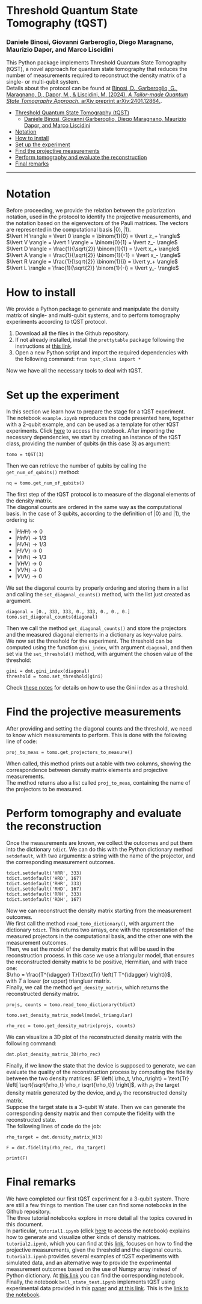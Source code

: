 # Threshold Quantum State Tomography (tQST)
### Daniele Binosi, Giovanni Garberoglio, Diego Maragnano, Maurizio Dapor, and Marco Liscidini

This Python package implements Threshold Quantum State Tomography (tQST), a novel approach for quantum state tomography that reduces the number of measurements required to reconstruct the density matrix of a single- or multi-qubit system.  
Details about the protocol can be found at [Binosi, D., Garberoglio, G., Maragnano, D., Dapor, M., & Liscidini, M. (2024). *A Tailor-made Quantum State Tomography Approach.* arXiv preprint arXiv:2401.12864.](https://arxiv.org/abs/2401.12864).  

- [Threshold Quantum State Tomography (tQST)](#threshold-quantum-state-tomography-tqst)
    - [Daniele Binosi, Giovanni Garberoglio, Diego Maragnano, Maurizio Dapor, and Marco Liscidini](#daniele-binosi-giovanni-garberoglio-diego-maragnano-maurizio-dapor-and-marco-liscidini)
- [Notation](#notation)
- [How to install](#how-to-install)
- [Set up the experiment](#set-up-the-experiment)
- [Find the projective measurements](#find-the-projective-measurements)
- [Perform tomography and evaluate the reconstruction](#perform-tomography-and-evaluate-the-reconstruction)
- [Final remarks](#final-remarks)

---

<a id="notation"></a>
# Notation
Before proceeding, we provide the relation between the polarization notation, used in the protocol to identify the projective measurements, and the notation based on the eigenvectors of the Pauli matrices. The vectors are represented in the computational basis $\lvert 0 \rangle, \lvert 1 \rangle$.  
$\lvert H \rangle = \lvert 0 \rangle = \binom{1}{0} = \lvert z_+ \rangle$  
$\lvert V \rangle = \lvert 1 \rangle = \binom{0}{1} = \lvert z_- \rangle$  
$\lvert D \rangle = \frac{1}{\sqrt{2}} \binom{1}{1} = \lvert x_+ \rangle$  
$\lvert A \rangle = \frac{1}{\sqrt{2}} \binom{1}{-1} = \lvert x_- \rangle$  
$\lvert R \rangle = \frac{1}{\sqrt{2}} \binom{1}{i} = \lvert y_+ \rangle$  
$\lvert L \rangle = \frac{1}{\sqrt{2}} \binom{1}{-i} = \lvert y_- \rangle$  

<a id="how-to-install"></a>
 # How to install

 We provide a Python package to generate and manipulate the density matrix of single- and multi-qubit systems, and to perform tomography experiments according to tQST protocol.  
 1. Download all the files in the Github repository.
 2. If not already installed, install the `prettytable` package following the instructions at [this link](https://pypi.org/project/prettytable/).
 3. Open a new Python script and import the required dependencies with the following command: `from tqst_class import *`  

Now we have all the necessary tools to deal with tQST.  

<a id="setup-the-experiment"></a>
# Set up the experiment

In this section we learn how to prepare the stage for a tQST experiment.  
The notebook `example.ipynb` reproduces the code presented here, together with a 2-qubit example, and can be used as a template for other tQST experiments. Click [here](https://github.com/liscidini-group/thresholdqst/blob/main/example.ipynb) to access the notebook.
After importing the necessary dependencies, we start by creating an instance of the tQST class, providing the number of qubits (in this case 3) as argument:
```{python}
tomo = tQST(3)
```
Then we can retrieve the number of qubits by calling the `get_num_of_qubits()` method:
```{python}
nq = tomo.get_num_of_qubits()
```
The first step of the tQST protocol is to measure of the diagonal elements of the density matrix.  
The diagonal counts are ordered in the same way as the computational basis. In the case of 3 qubits, according to the definition of $\lvert 0 \rangle$ and $\lvert 1 \rangle$, the ordering is:
- $\lvert HHH \rangle \rightarrow 0$
- $\lvert HHV \rangle \rightarrow 1/3$
- $\lvert HVH \rangle \rightarrow 1/3$
- $\lvert HVV \rangle \rightarrow 0$
- $\lvert VHH \rangle \rightarrow 1/3$
- $\lvert VHV \rangle \rightarrow 0$
- $\lvert VVH \rangle \rightarrow 0$
- $\lvert VVV \rangle \rightarrow 0$

 We set the diagonal counts by properly ordering and storing them in a list and calling the `set_diagonal_counts()` method, with the list just created as argument.  
```{python}
diagonal = [0., 333, 333, 0., 333, 0., 0., 0.]
tomo.set_diagonal_counts(diagonal)
```
Then we call the method `get_diagonal_counts()` and store the projectors and the measured diagonal elements in a dictionary as key-value pairs.   
We now set the threshold for the experiment. The threshold can be computed using the function `gini_index`, with argument `diagonal`, and then set via the `set_threshold()` method, with argument the chosen value of the threshold:
```{python}
gini = dmt.gini_index(diagonal)
threshold = tomo.set_threshold(gini)
```
Check [these notes](https://github.com/liscidini-group/thresholdqst/blob/main/gini_index_tqst.pdf) for details on how to use the Gini index as a threshold.

<a id="find-projective-measurements"></a>
# Find the projective measurements

After providing and setting the diagonal counts and the threshold, we need to know which measurements to perform. This is done with the following line of code:
 ```{python}
proj_to_meas = tomo.get_projectors_to_measure()
```
When called, this method prints out a table with two columns, showing the correspondence between density matrix elements and projective measurements.  
The method returns also a list called `proj_to_meas`, containing the name of the projectors to be measured.

<a id="perform-tomography-and-evaluate-the-reconstruction" ></a>
# Perform tomography and evaluate the reconstruction

Once the measurements are known, we collect the outcomes and put them into the dictionary `tdict`. We can do this with the Python dictionary method `setdefault`, with two arguments: a string with the name of the projector, and the corresponding measurement outcomes.

```{python}
tdict.setdefault('HRR', 333)
tdict.setdefault('HRD', 167)
tdict.setdefault('RHR', 333)
tdict.setdefault('RHD', 167)
tdict.setdefault('RRH', 333)
tdict.setdefault('RDH', 167)
```

Now we can reconstruct the density matrix starting from the measurement outcomes.  
We first call the method `read_tomo_dictionary()`, with argument the dictionary `tdict`. This returns two arrays, one with the representation of the measured projectors in the computational basis, and the other one with the measurement outcomes.  
Then, we set the model of the density matrix that will be used in the reconstruction process. In this case we use a triangular model, that ensures the reconstructed density matrix to be positive, Hermitian, and with trace one:  
$\rho = \frac{T^{\dagger} T}{\text{Tr} \left(T T^{\dagger} \right)}$,  
with $T$ a lower (or upper) triangluar matrix.  
Finally, we call the method `get_density_matrix`, which returns the reconstructed density matrix.

```{python}
projs, counts = tomo.read_tomo_dictionary(tdict)

tomo.set_density_matrix_model(model_triangular)

rho_rec = tomo.get_density_matrix(projs, counts)
```

We can visualize a 3D plot of the reconstructed density matrix with the following command:

```{python}
dmt.plot_density_matrix_3D(rho_rec)
```

Finally, if we know the state that the device is supposed to generate, we can evaluate the quality of the reconstruction process by computing the fidelity between the two density matrices:
$F \left( \rho_t, \rho_r\right) = \text{Tr} \left[ \sqrt{\sqrt{\rho_t} \rho_r \sqrt{\rho_t}} \right]$, with $\rho_t$ the target density matrix generated by the device, and $\rho_r$ the reconstructed density matrix.  
Suppose the target state is a 3-qubit W state. Then we can generate the corresponding density matrix and then compute the fidelity with the reconstructed state.  
The following lines of code do the job:
```{python}
rho_target = dmt.density_matrix_W(3)

F = dmt.fidelity(rho_rec, rho_target)

print(F)
```

<a id="final-remarks" ></a>
# Final remarks

We have completed our first tQST experiment for a 3-qubit system. There are still a few things to mention
The user can find some notebooks in the Github repository.    
The three tutorial notebooks explore in more detail all the topics covered in this document.  
In particular, `tutorial1.ipynb` (click [here](https://github.com/liscidini-group/thresholdqst/blob/main/tutorial1.ipynb) to access the notebook) explains how to generate and visualize other kinds of density matrices.   
`tutorial2.ipynb`, which you can find at this [link](https://github.com/liscidini-group/thresholdqst/blob/main/tutorial2.ipynb), focuses on how to find the projective measurements, given the threshold and the diagonal counts.  
`tutorial3.ipynb` provides several examples of tQST experiments with simulated data, and an alternative way to provide the experimental measurement outcomes based on the use of Numpy array instead of Python dictionary. At [this link](https://github.com/liscidini-group/thresholdqst/blob/main/tutorial3.ipynb) you can find the corresponding notebook.  
Finally, the notebook `bell_state_test.ipynb` implements tQST using experimental data provided in this [paper](https://journals.aps.org/pra/abstract/10.1103/PhysRevA.64.052312) and [at this link](https://research.physics.illinois.edu/QI/Photonics/tomography-files/tomo_chapter_2004.pdf). This is the [link to the notebook](https://github.com/liscidini-group/thresholdqst/blob/main/bell_state_test.ipynb).
